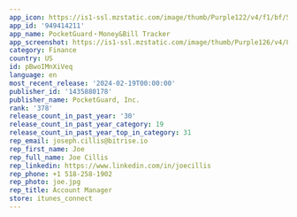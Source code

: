 ```yaml
---
app_icon: https://is1-ssl.mzstatic.com/image/thumb/Purple122/v4/f1/bf/5d/f1bf5dc5-1ec8-3fd9-026d-0b512a1ff9a0/AppIcon-0-0-1x_U007emarketing-0-5-0-85-220.png/1024x1024bb.png
app_id: '949414211'
app_name: PocketGuard・Money&Bill Tracker
app_screenshot: https://is1-ssl.mzstatic.com/image/thumb/Purple126/v4/81/ae/0d/81ae0dae-8852-a881-a094-d77921b88c26/b03e13eb-cf10-424d-8f14-8cf70ce0ce92_Overview__U00282_U0029.png/1284x2778bb.png
category: Finance
country: US
id: pBwoIMnXiVeq
language: en
most_recent_release: '2024-02-19T00:00:00'
publisher_id: '1435880178'
publisher_name: PocketGuard, Inc.
rank: '378'
release_count_in_past_year: '30'
release_count_in_past_year_category: 19
release_count_in_past_year_top_in_category: 31
rep_email: joseph.cillis@bitrise.io
rep_first_name: Joe
rep_full_name: Joe Cillis
rep_linkedin: https://www.linkedin.com/in/joecillis
rep_phone: +1 518-258-1902
rep_photo: joe.jpg
rep_title: Account Manager
store: itunes_connect
---
```

